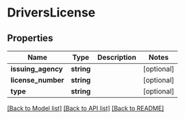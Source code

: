 # DriversLicense

## Properties
Name | Type | Description | Notes
------------ | ------------- | ------------- | -------------
**issuing_agency** | **string** |  | [optional] 
**license_number** | **string** |  | [optional] 
**type** | **string** |  | [optional] 

[[Back to Model list]](../README.md#documentation-for-models) [[Back to API list]](../README.md#documentation-for-api-endpoints) [[Back to README]](../README.md)


